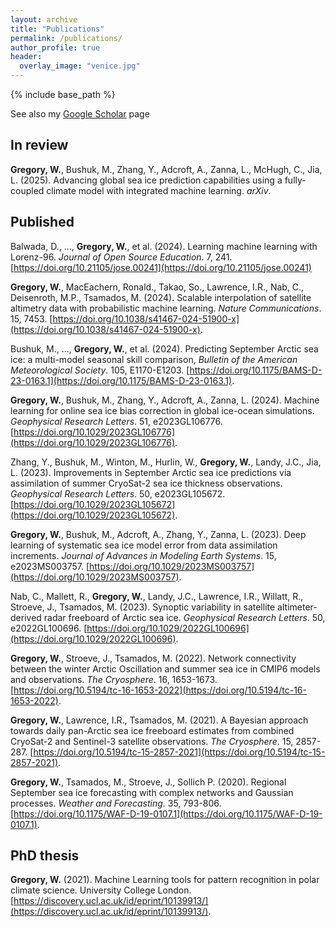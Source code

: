 ```yaml
---
layout: archive
title: "Publications"
permalink: /publications/
author_profile: true
header:
  overlay_image: "venice.jpg"
---
```

<!--
{% if author.googlescholar %}
  You can also find my articles on <u><a href="{{author.googlescholar}}">my Google Scholar profile</a>.</u>
{% endif %}

{% include base_path %}

{% for post in site.publications reversed %}
  {% include archive-single.html %}
{% endfor %}

 -->

{% include base_path %}

See also my [Google Scholar](https://scholar.google.com/citations?user=zgcx9eQAAAAJ&hl=en&oi=sra) page

## In review

**Gregory, W.**, Bushuk, M., Zhang, Y., Adcroft, A., Zanna, L., McHugh, C., Jia, L. (2025). Advancing global sea ice prediction capabilities using a fully-coupled climate model with integrated machine learning. *arXiv*.

## Published

Balwada, D., ..., **Gregory, W.**, et al. (2024). Learning machine learning with Lorenz-96. *Journal of Open Source Education*. 7, 241. [https://doi.org/10.21105/jose.00241](https://doi.org/10.21105/jose.00241)

**Gregory, W.**, MacEachern, Ronald., Takao, So., Lawrence, I.R., Nab, C., Deisenroth, M.P., Tsamados, M. (2024). Scalable interpolation of satellite altimetry data with probabilistic machine learning. *Nature Communications*. 15, 7453. [https://doi.org/10.1038/s41467-024-51900-x](https://doi.org/10.1038/s41467-024-51900-x).

Bushuk, M., ..., **Gregory, W.**, et al. (2024). Predicting September Arctic sea ice: a multi-model seasonal skill comparison, *Bulletin of the American Meteorological Society*. 105, E1170-E1203. [https://doi.org/10.1175/BAMS-D-23-0163.1](https://doi.org/10.1175/BAMS-D-23-0163.1).

**Gregory, W.**, Bushuk, M., Zhang, Y., Adcroft, A., Zanna, L. (2024). Machine learning for online sea ice bias correction in global ice-ocean simulations. *Geophysical Research Letters*. 51, e2023GL106776. [https://doi.org/10.1029/2023GL106776](https://doi.org/10.1029/2023GL106776).

Zhang, Y., Bushuk, M., Winton, M., Hurlin, W., **Gregory, W.**, Landy, J.C., Jia, L. (2023). Improvements in September Arctic sea ice predictions via assimilation of summer CryoSat-2 sea ice thickness observations. *Geophysical Research Letters*. 50, e2023GL105672. [https://doi.org/10.1029/2023GL105672](https://doi.org/10.1029/2023GL105672).

**Gregory, W.**, Bushuk, M., Adcroft, A., Zhang, Y., Zanna, L. (2023). Deep learning of systematic sea ice model error from data assimilation increments. *Journal of Advances in Modeling Earth Systems*. 15, e2023MS003757. [https://doi.org/10.1029/2023MS003757](https://doi.org/10.1029/2023MS003757).

Nab, C., Mallett, R., **Gregory, W.**, Landy, J.C., Lawrence, I.R., Willatt, R., Stroeve, J., Tsamados, M. (2023). Synoptic variability in satellite altimeter-derived radar freeboard of Arctic sea ice. *Geophysical Research Letters*. 50, e2022GL100696. [https://doi.org/10.1029/2022GL100696](https://doi.org/10.1029/2022GL100696).

**Gregory, W.**, Stroeve, J., Tsamados, M. (2022). Network connectivity between the winter Arctic Oscillation and summer sea ice in CMIP6 models and observations. *The Cryosphere*. 16, 1653-1673. [https://doi.org/10.5194/tc-16-1653-2022](https://doi.org/10.5194/tc-16-1653-2022).

**Gregory, W.**, Lawrence, I.R., Tsamados, M. (2021). A Bayesian approach towards daily pan-Arctic sea ice freeboard estimates from combined CryoSat-2 and Sentinel-3 satellite observations. *The Cryosphere*. 15, 2857-287. [https://doi.org/10.5194/tc-15-2857-2021](https://doi.org/10.5194/tc-15-2857-2021).

**Gregory, W.**, Tsamados, M., Stroeve, J., Sollich P. (2020). Regional September sea ice forecasting with complex networks and Gaussian processes. *Weather and Forecasting*. 35, 793-806. [https://doi.org/10.1175/WAF-D-19-0107.1](https://doi.org/10.1175/WAF-D-19-0107.1).

## PhD thesis

**Gregory, W.** (2021). Machine Learning tools for pattern recognition in polar climate science. University College London. [https://discovery.ucl.ac.uk/id/eprint/10139913/](https://discovery.ucl.ac.uk/id/eprint/10139913/).
